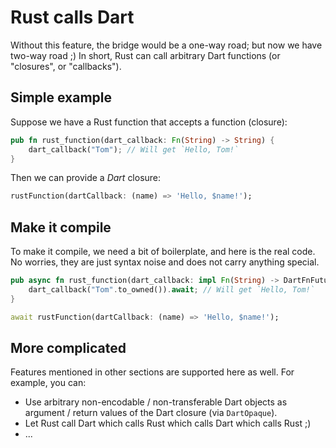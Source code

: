 # Rust calls Dart

Without this feature, the bridge would be a one-way road; but now we have two-way road ;)
In short, Rust can call arbitrary Dart functions (or "closures", or "callbacks").

## Simple example

Suppose we have a Rust function that accepts a function (closure):

```rust
pub fn rust_function(dart_callback: Fn(String) -> String) {
    dart_callback("Tom"); // Will get `Hello, Tom!`
}
```

Then we can provide a *Dart* closure:

```dart
rustFunction(dartCallback: (name) => 'Hello, $name!');
```

## Make it compile

To make it compile, we need a bit of boilerplate, and here is the real code.
No worries, they are just syntax noise and does not carry anything special.

```rust
pub async fn rust_function(dart_callback: impl Fn(String) -> DartFnFuture<String>) {
    dart_callback("Tom".to_owned()).await; // Will get `Hello, Tom!`
}
```

```dart
await rustFunction(dartCallback: (name) => 'Hello, $name!');
```

## More complicated

Features mentioned in other sections are supported here as well.
For example, you can:

* Use arbitrary non-encodable / non-transferable Dart objects as argument / return values of the Dart closure (via `DartOpaque`).
* Let Rust call Dart which calls Rust which calls Dart which calls Rust ;)
* ...
